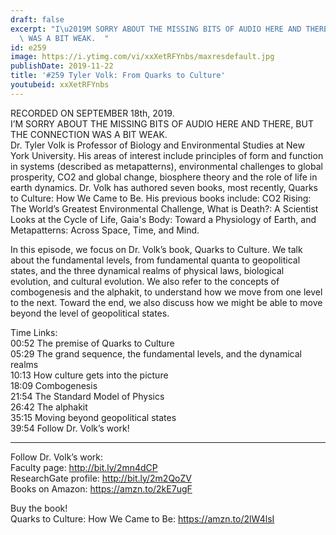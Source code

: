 ```yaml
---
draft: false
excerpt: "I\u2019M SORRY ABOUT THE MISSING BITS OF AUDIO HERE AND THERE, BUT THE CONNECTION\
  \ WAS A BIT WEAK.  "
id: e259
image: https://i.ytimg.com/vi/xxXetRFYnbs/maxresdefault.jpg
publishDate: 2019-11-22
title: '#259 Tyler Volk: From Quarks to Culture'
youtubeid: xxXetRFYnbs
---
```

RECORDED ON SEPTEMBER 18th, 2019.  
I’M SORRY ABOUT THE MISSING BITS OF AUDIO HERE AND THERE, BUT THE CONNECTION WAS A BIT WEAK.  
Dr. Tyler Volk is Professor of Biology and Environmental Studies at New York University. His areas of interest include principles of form and function in systems (described as metapatterns), environmental challenges to global prosperity, CO2 and global change, biosphere theory and the role of life in earth dynamics. Dr. Volk has authored seven books, most recently, Quarks to Culture: How We Came to Be. His previous books include: CO2 Rising: The World’s Greatest Environmental Challenge, What is Death?: A Scientist Looks at the Cycle of Life, Gaia's Body: Toward a Physiology of Earth, and Metapatterns: Across Space, Time, and Mind.

In this episode, we focus on Dr. Volk’s book, Quarks to Culture. We talk about the fundamental levels, from fundamental quanta to geopolitical states, and the three dynamical realms of physical laws, biological evolution, and cultural evolution. We also refer to the concepts of combogenesis and the alphakit, to understand how we move from one level to the next. Toward the end, we also discuss how we might be able to move beyond the level of geopolitical states.

Time Links:  
00:52  The premise of Quarks to Culture  
05:29  The grand sequence, the fundamental levels, and the dynamical realms  
10:13  How culture gets into the picture  
18:09  Combogenesis  
21:54  The Standard Model of Physics  
26:42  The alphakit  
35:15  Moving beyond geopolitical states  
39:54  Follow Dr. Volk’s work!

---

Follow Dr. Volk’s work:  
Faculty page: http://bit.ly/2mn4dCP  
ResearchGate profile: http://bit.ly/2m2QoZV  
Books on Amazon: https://amzn.to/2kE7ugF

Buy the book!  
Quarks to Culture: How We Came to Be: https://amzn.to/2lW4lsI
